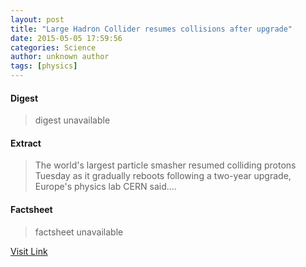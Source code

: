 ```yaml
---
layout: post
title: "Large Hadron Collider resumes collisions after upgrade"
date: 2015-05-05 17:59:56
categories: Science
author: unknown author
tags: [physics]
---
```



#### Digest
>digest unavailable

#### Extract
>The world's largest particle smasher resumed colliding protons Tuesday as it gradually reboots following a two-year upgrade, Europe's physics lab CERN said....

#### Factsheet
>factsheet unavailable

[Visit Link](http://phys.org/news350053188.html)


